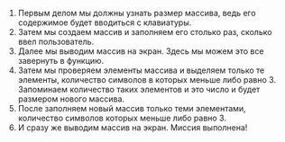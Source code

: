1. Первым делом мы должны узнать размер массива, ведь его содержимое будет вводиться с клавиатуры. 
2. Затем мы создаем массив и заполняем его столько раз, сколько ввел пользователь. 
3. Далее мы выводим массив на экран. Здесь мы можем это все завернуть в функцию.
4. Затем мы проверяем элементы массива и выделяем только те элементы, количество символов в которых меньше либо равно 3. Запоминаем количество таких элементов и это число и будет размером нового массива. 
5. После заполняем новый массив только теми элементами, количество символов которых меньше либо равно 3. 
6. И сразу же выводим массив на экран. Миссия выполнена!

